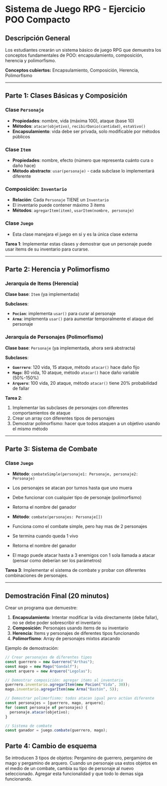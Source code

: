 # Sistema de Juego RPG - Ejercicio POO Compacto

## Descripción General

Los estudiantes crearán un sistema básico de juego RPG que demuestra los conceptos fundamentales de POO: encapsulamiento, composición, herencia y polimorfismo.

**Conceptos cubiertos:** Encapsulamiento, Composición, Herencia, Polimorfismo

---

## Parte 1: Clases Básicas y Composición

### Clase `Personaje`

- **Propiedades**: nombre, vida (máxima 100), ataque (base 10)
- **Métodos**: `atacar(objetivo)`, `recibirDanio(cantidad)`, `estaVivo()`
- **Encapsulamiento**: vida debe ser privada, solo modificable por métodos públicos

### Clase `Item`

- **Propiedades**: nombre, efecto (número que representa cuánto cura o daño hace)
- **Método abstracto**: `usar(personaje)` - cada subclase lo implementará diferente

### Composición: `Inventario`

- **Relación**: Cada `Personaje` TIENE un `Inventario`
- El inventario puede contener máximo 3 items
- **Métodos**: `agregarItem(item)`, `usarItem(nombre, personaje)`

### Clase `Juego`

- Esta clase manejara el juego en si y es la única clase externa

**Tarea 1**: Implementar estas clases y demostrar que un personaje puede usar items de su inventario para curarse.

---

## Parte 2: Herencia y Polimorfismo

### Jerarquía de Items (Herencia)

**Clase base**: `Item` (ya implementada)

**Subclases**:

- **`Pocion`**: implementa `usar()` para curar al personaje
- **`Arma`**: implementa `usar()` para aumentar temporalmente el ataque del personaje

### Jerarquía de Personajes (Polimorfismo)

**Clase base**: `Personaje` (ya implementada, ahora será abstracta)

**Subclases**:

- **`Guerrero`**: 120 vida, 15 ataque, método `atacar()` hace daño fijo
- **`Mago`**: 80 vida, 10 ataque, método `atacar()` hace daño variable (50%-150%)
- **`Arquero`**: 100 vida, 20 ataque, método `atacar()` tiene 20% probabilidad de fallar

**Tarea 2**:

1. Implementar las subclases de personajes con diferentes comportamientos de ataque
2. Crear un array con diferentes tipos de personajes
3. Demostrar polimorfismo: hacer que todos ataquen a un objetivo usando el mismo método

---

## Parte 3: Sistema de Combate

### Clase `Juego`

- **Método**: `combateSimple(personaje1: Personaje, personaje2: Personaje)`
- Los personajes se atacan por turnos hasta que uno muera
- Debe funcionar con cualquier tipo de personaje (polimorfismo)
- Retorna el nombre del ganador

- **Método**: `combate(personajes: Personaje[])`
- Funciona como el combate simple, pero hay mas de 2 personajes
- Se termina cuando queda 1 vivo
- Retorna el nombre del ganador
- El mago puede atacar hasta a 3 enemigos con 1 sola llamada a atacar (pensar como deberían ser los parámetros)

**Tarea 3**: Implementar el sistema de combate y probar con diferentes combinaciones de personajes.

---

## Demostración Final (20 minutos)

Crear un programa que demuestre:

1. **Encapsulamiento**: Intentar modificar la vida directamente (debe fallar), no se debe poder sobrescribir el inventario
2. **Composición**: Personajes usando items de su inventario
3. **Herencia**: Items y personajes de diferentes tipos funcionando
4. **Polimorfismo**: Array de personajes mixtos atacando

Ejemplo de demostración:

```typescript
// Crear personajes de diferentes tipos
const guerrero = new Guerrero("Arthas");
const mago = new Mago("Gandalf");
const arquero = new Arquero("Legolas");

// Demostrar composición: agregar items al inventario
guerrero.inventario.agregarItem(new Pocion("Vida", 30));
mago.inventario.agregarItem(new Arma("Bastón", 5));

// Demostrar polimorfismo: todos atacan igual pero actúan diferente
const personajes = [guerrero, mago, arquero];
for (const personaje of personajes) {
  personaje.atacar(objetivo);
}

// Sistema de combate
const ganador = juego.combate(guerrero, mago);
```

## Parte 4: Cambio de esquema

Se introducen 3 tipos de objetos: Pergamino de guerrero, pergamino de mago y pergamino de arquero.
Cuando un personaje usa estos objetos en el medio de un combate, cambia su tipo de personaje al nuevo seleccionado.
Agregar esta funcionalidad y que todo lo demas siga funcionando.

